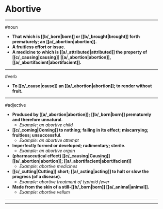 # Abortive
---
#noun
- **That which is [[b/_born|born]] or [[b/_brought|brought]] forth prematurely; an [[a/_abortion|abortion]].**
- **A fruitless effort or issue.**
- **A medicine to which is [[a/_attributed|attributed]] the property of [[c/_causing|causing]] [[a/_abortion|abortion]], [[a/_abortifacient|abortifacient]].**
---
#verb
- **To [[c/_cause|cause]] an [[a/_abortion|abortion]]; to render without fruit.**
---
#adjective
- **Produced by [[a/_abortion|abortion]]; [[b/_born|born]] prematurely and therefore unnatural.**
	- _Example: an abortive child_
- **[[c/_coming|Coming]] to nothing; failing in its effect; miscarrying; fruitless; unsuccessful.**
	- _Example: an abortive attempt_
- **Imperfectly formed or developed; rudimentary; sterile.**
	- _Example: an abortive organ_
- **(pharmaceutical effect) [[c/_causing|Causing]] [[a/_abortion|abortion]]; [[a/_abortifacient|abortifacient]]**
	- _Example: abortive medicines_
- **[[c/_cutting|Cutting]] short; [[a/_acting|acting]] to halt or slow the progress (of a disease).**
	- _Example: abortive treatment of typhoid fever_
- **Made from the skin of a still-[[b/_born|born]] [[a/_animal|animal]].**
	- _Example: abortive vellum_
---
---
